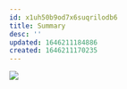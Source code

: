 ```yaml
---
id: x1uh50b9od7x6suqrilodb6
title: Summary
desc: ''
updated: 1646211184886
created: 1646211170235
---
```

![](/assets/images/2022-03-02-09-53-00.png)
